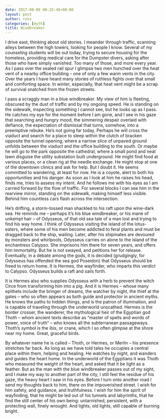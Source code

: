 ```yaml
---
date: 2017-08-06 00:25:46+00:00
layout: post
author: ross
categories: [myth]
title: Windbreaker
---
```


I drive east, thinking about old stories. I meander through traffic, scanning alleys between the high towers, looking for people I know. Several of my counseling students will be out today, trying to secure housing for the homeless, providing medical care for the Dumpster divers, asking after those who have simply vanished. Too many of those, and more every year. As I pass over the sealed rail spur I glimpse two men hunched over the heat vent of a nearby office building – one of only a few warm vents in the city. Over the years I have heard many stories of ruthless fights over that small and comforting space. In winter, especially, that heat vent might be a scrap of survival snatched from the frozen streets.

I pass a scraggly man in a blue windbreaker. My view of him is fleeting, obscured by the dust of traffic and by my ongoing speed. He is standing on the sidewalk, inspecting something I cannot see, but he looks up as I pass. He catches my eye for the moment before I am gone, and I see in his gaze that searching and hungry mood, the simmering despair overlaid with defiance, the expectation of dismissal that turns, somehow, into a preemptive rebuke. He’s not going far today. Perhaps he will cross the viaduct and search for a place to sleep within the clutch of bracken opposite the tunnel opening, where a narrow slice of unpaved ground unfolds between the viaduct and the office building to the south. Or maybe he will go to the park opposite the cathedral, where a small pond and neat lawn disguise the utility substation built underground. He might find food at various places, or a clean rig at the needle exchange. He might stop at one of the downtown clinics and ask for help. But I doubt it. He seems committed to wandering, at least for now. He is a coyote, alert to both his opportunities and his danger. As soon as I look at him he raises his head, finds me, tries to assess my intent. And he follows me with his eyes as I am carried forward by the flow of traffic. For several blocks I can see him in the rearview mirror, standing on the sidewalk, making himself less visible. Behind him countless cars flash across the intersection.

He’s drifting, a storm-tossed man shackled to his raft upon the wine-dark sea. He reminds me – perhaps it’s his blue windbreaker, or his mane of unkempt hair – of Odysseus, of that old sea tale of a man lost and trying to find his way home. I think of Odysseus visiting the island of the lotus-eaters, where some of his men become addicted to feral plants and must be dragged back to the ship, wailing. Later, after his shipmates are devoured by monsters and whirlpools, Odysseus carries on alone to the island of the enchantress Calypso. She imprisons him there for seven years, and offers him immortality. But he is not swayed, and petitions her for release. Eventually, in a debate among the gods, it is decided (grudgingly, for Odysseus has offended the sea god Poseidon) that Odysseus should be freed to return home. It is Hermes, the wayfinder, who imparts this verdict to Calypso. Odysseus builds a raft and sails forth.

It is Hermes also who supplies Odysseus with a herb to prevent the witch Circe from transforming him into a pig. And it is Hermes – whose many epithets include the bringer of dreams, the watcher by night, the thief at the gates – who so often appears as both guide and protector in ancient myths. He knows the paths to hidden things, and is the patron of illumination, and is capable of traveling through the underworld unscathed. Hermes is the border crosser, the wanderer, the mythological heir of the Egyptian god Thoth – whom ancient texts describe as “master of spells and words of power, voice of truth” – who knows all the subterranean passageways. Thoth’s symbol is the ibis, or crane, which I so often glimpse at the shore near my home. Great, graceful birds.

By whatever name he is called – Thoth, or Hermes, or Merlin – his presence stretches far back. As long as we have told tales he occupies a central place within them, helping and healing. He watches by night, and wanders and guides the heart home. In the underworld of the Egyptians it was Thoth who measured the weight of the heart, and asked that it be light as a feather. But as the man with the blue windbreaker passes out of my sight, and I make my way to another part of the city, I still feel the residue of his gaze, the heavy heart I saw in his eyes. Before I turn onto another road I send my thoughts back to him, there on the impoverished street. I wish for him safety, and guidance, and truthfulness. I wish for him the spirit of wayfinding, that he might be led out of his tunnels and labyrinths, that he find the still center of his own being: untarnished, persistent, with a protecting wall, finely wrought. And lights, old lights, still capable of burning bright.